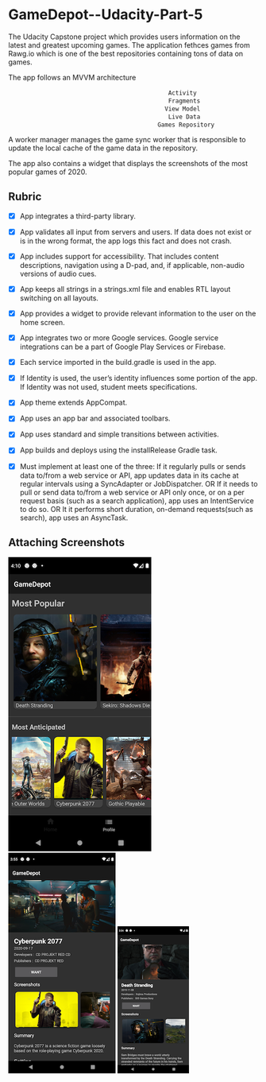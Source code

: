 # GameDepot--Udacity-Part-5
The Udacity Capstone project which provides users information on the latest and greatest upcoming games. The application fethces games from Rawg.io which is one of the best repositories containing tons of data on games. 

The app follows an MVVM architecture

                                                 Activity
                                                 Fragments
                                                View Model  
                                                 Live Data
                                              Games Repository

A worker manager manages the game sync worker that is responsible to update the local cache of the game data in the repository.

The app also contains a widget that displays the screenshots of the most popular games of 2020.

## Rubric

- [x] App integrates a third-party library.
- [x] App validates all input from servers and users. If data does not exist or is in the wrong format, the app logs this fact and does not crash.
- [x] App includes support for accessibility. That includes content descriptions, navigation using a D-pad, and, if applicable, non-audio versions of audio cues.
- [x] App keeps all strings in a strings.xml file and enables RTL layout switching on all layouts.
- [x] App provides a widget to provide relevant information to the user on the home screen.

- [x] App integrates two or more Google services. Google service integrations can be a part of Google Play Services or Firebase.
- [x] Each service imported in the build.gradle is used in the app.
- [x] If Identity is used, the user’s identity influences some portion of the app. If Identity was not used, student meets specifications.


- [x] App theme extends AppCompat.
- [x] App uses an app bar and associated toolbars.
- [x] App uses standard and simple transitions between activities.
- [x] App builds and deploys using the installRelease Gradle task.


- [x] Must implement at least one of the three:
If it regularly pulls or sends data to/from a web service or API, app updates data in its cache at regular intervals using a SyncAdapter or JobDispatcher.
OR
If it needs to pull or send data to/from a web service or API only once, or on a per request basis (such as a search application), app uses an IntentService to do so.
OR
It it performs short duration, on-demand requests(such as search), app uses an AsyncTask.

## Attaching Screenshots 





![](/Screnshots/list1.png?raw=true)
![](/Screnshots/detail2.png?raw=true)
![](/Screnshots/detail1.png?raw=true)
